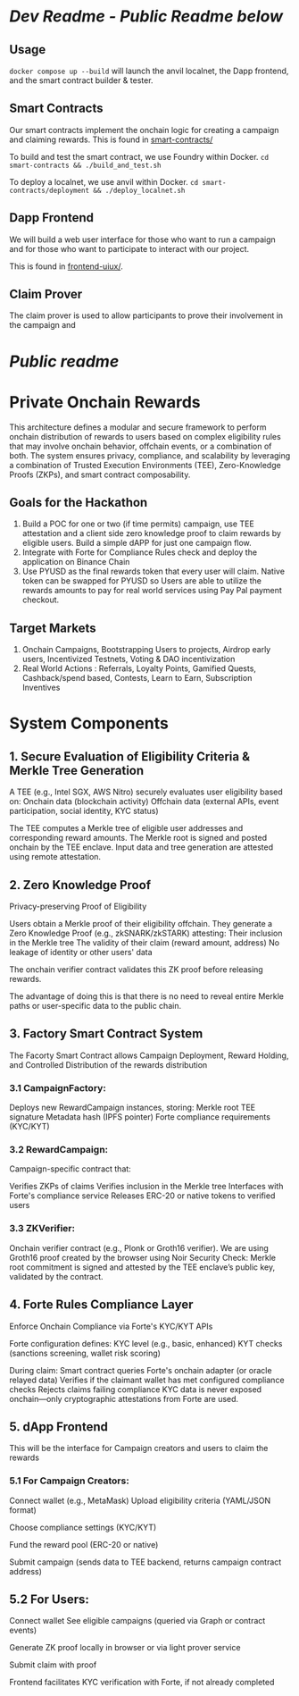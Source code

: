 # _Dev Readme - Public Readme below_

## Usage
`docker compose up --build` will launch the anvil localnet, the Dapp frontend, and the smart contract builder & tester.

## Smart Contracts
Our smart contracts implement the onchain logic for creating a campaign and claiming rewards.
This is found in [smart-contracts/](smart-contracts/)

To build and test the smart contract, we use Foundry within Docker.
`cd smart-contracts && ./build_and_test.sh`

To deploy a localnet, we use anvil within Docker.
`cd smart-contracts/deployment && ./deploy_localnet.sh`

## Dapp Frontend
We will build a web user interface for those who want to run a campaign and for those who want to participate to interact with our project.

This is found in [frontend-uiux/](frontend-uiux/).

## Claim Prover
The claim prover is used to allow participants to prove their involvement in the campaign and 

# _Public readme_
# Private Onchain Rewards 
This architecture defines a modular and secure framework to perform onchain distribution of rewards to users based on complex eligibility rules that may involve onchain behavior, offchain events, or a combination of both. The system ensures privacy, compliance, and scalability by leveraging a combination of Trusted Execution Environments (TEE), Zero-Knowledge Proofs (ZKPs), and smart contract composability.

## Goals for the Hackathon
1. Build a POC for one or two (if time permits) campaign, use TEE attestation and a client side zero knowledge proof to claim rewards by eligible users. Build a simple dAPP for just one campaign flow. 
2. Integrate with Forte for Compliance Rules check and deploy the application on Binance Chain
3. Use PYUSD as the final rewards token that every user will claim. Native token can be swapped for PYUSD so Users are able to utilize the rewards amounts to pay for real world services using Pay Pal payment checkout. 

## Target Markets
1. Onchain Campaigns, Bootstrapping Users to projects, Airdrop early users, Incentivized Testnets, Voting & DAO incentivization 
2. Real World Actions : Referrals, Loyalty Points, Gamified Quests, Cashback/spend based, Contests, Learn to Earn, Subscription Inventives
   
# System Components
## 1. Secure Evaluation of Eligibility Criteria & Merkle Tree Generation
A TEE (e.g., Intel SGX, AWS Nitro) securely evaluates user eligibility based on:
Onchain data (blockchain activity)
Offchain data (external APIs, event participation, social identity, KYC status)

The TEE computes a Merkle tree of eligible user addresses and corresponding reward amounts.
The Merkle root is signed and posted onchain by the TEE enclave.
Input data and tree generation are attested using remote attestation.

## 2. Zero Knowledge Proof
Privacy-preserving Proof of Eligibility

Users obtain a Merkle proof of their eligibility offchain.
They generate a Zero Knowledge Proof (e.g., zkSNARK/zkSTARK) attesting:
Their inclusion in the Merkle tree
The validity of their claim (reward amount, address)
No leakage of identity or other users' data

The onchain verifier contract validates this ZK proof before releasing rewards.

The advantage of doing this is that there is no need to reveal entire Merkle paths or user-specific data to the public chain.

## 3. Factory Smart Contract System
The Facorty Smart Contract allows Campaign Deployment, Reward Holding, and Controlled Distribution of the rewards distribution
### 3.1 CampaignFactory:
Deploys new RewardCampaign instances, storing:
Merkle root
TEE signature
Metadata hash (IPFS pointer)
Forte compliance requirements (KYC/KYT)

### 3.2 RewardCampaign:
Campaign-specific contract that:

Verifies ZKPs of claims
Verifies inclusion in the Merkle tree
Interfaces with Forte's compliance service
Releases ERC-20 or native tokens to verified users

### 3.3 ZKVerifier:
Onchain verifier contract (e.g., Plonk or Groth16 verifier). We are using Groth16 proof created by the browser using Noir
Security Check: Merkle root commitment is signed and attested by the TEE enclave’s public key, validated by the contract.

## 4. Forte Rules Compliance Layer
Enforce Onchain Compliance via Forte's KYC/KYT APIs

Forte configuration defines:
KYC level (e.g., basic, enhanced)
KYT checks (sanctions screening, wallet risk scoring)

During claim:
Smart contract queries Forte's onchain adapter (or oracle relayed data)
Verifies if the claimant wallet has met configured compliance checks
Rejects claims failing compliance
KYC data is never exposed onchain—only cryptographic attestations from Forte are used.

## 5. dApp Frontend 
This will be the interface for Campaign creators and users to claim the rewards 

### 5.1 For Campaign Creators:
Connect wallet (e.g., MetaMask)
Upload eligibility criteria (YAML/JSON format)

Choose compliance settings (KYC/KYT)

Fund the reward pool (ERC-20 or native)

Submit campaign (sends data to TEE backend, returns campaign contract address)

## 5.2 For Users:
Connect wallet
See eligible campaigns (queried via Graph or contract events)

Generate ZK proof locally in browser or via light prover service

Submit claim with proof

Frontend facilitates KYC verification with Forte, if not already completed
